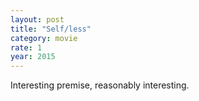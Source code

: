 ```yaml
---
layout: post
title: "Self/less"
category: movie
rate: 1
year: 2015
---
```


Interesting premise, reasonably interesting.